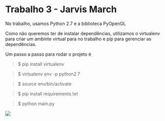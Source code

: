 # Trabalho 3 - Jarvis March

No trabalho, usamos Python 2.7 e a biblioteca PyOpenGL

Como não queremos ter de instalar dependências, utilizamos o virtualenv para criar um 
ambinte virtual para no trabalho e pip para gerenciar as dependências. 

Um passo a passo para rodar o projeto é

> $ pip install virtualenv

> $ virtualenv env -p python2.7

> $ source env/bin/activate

> $ pip install requirements.txt

> $ python main.py

<img src="./trabalho3.gif">